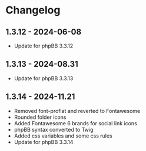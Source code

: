 # Changelog

## 1.3.12 - 2024-06-08
- Update for phpBB 3.3.12

## 1.3.13 - 2024-08.31
- Update for phpBB 3.3.13

## 1.3.14 - 2024-11.21
- Removed font-proflat and reverted to Fontawesome
- Rounded folder icons
- Added Fontawesome 6 brands for social link icons
- phpBB syntax converted to Twig 
- Added css variables and some css rules
- Update for phpBB 3.3.14
